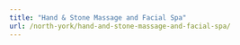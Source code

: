 ```yaml
---
title: "Hand & Stone Massage and Facial Spa"
url: /north-york/hand-and-stone-massage-and-facial-spa/
---
```

